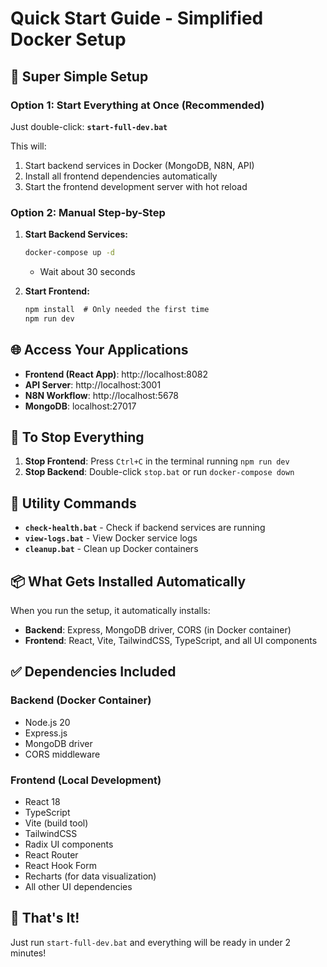 # Quick Start Guide - Simplified Docker Setup

## 🚀 Super Simple Setup

### Option 1: Start Everything at Once (Recommended)

Just double-click: **`start-full-dev.bat`**

This will:

1. Start backend services in Docker (MongoDB, N8N, API)
2. Install all frontend dependencies automatically
3. Start the frontend development server with hot reload

### Option 2: Manual Step-by-Step

1. **Start Backend Services:**

   ```cmd
   docker-compose up -d
   ```

   - Wait about 30 seconds

2. **Start Frontend:**
   ```cmd
   npm install  # Only needed the first time
   npm run dev
   ```

## 🌐 Access Your Applications

- **Frontend (React App)**: http://localhost:8082
- **API Server**: http://localhost:3001
- **N8N Workflow**: http://localhost:5678
- **MongoDB**: localhost:27017

## 🛑 To Stop Everything

1. **Stop Frontend**: Press `Ctrl+C` in the terminal running `npm run dev`
2. **Stop Backend**: Double-click `stop.bat` or run `docker-compose down`

## 🔧 Utility Commands

- **`check-health.bat`** - Check if backend services are running
- **`view-logs.bat`** - View Docker service logs
- **`cleanup.bat`** - Clean up Docker containers

## 📦 What Gets Installed Automatically

When you run the setup, it automatically installs:

- **Backend**: Express, MongoDB driver, CORS (in Docker container)
- **Frontend**: React, Vite, TailwindCSS, TypeScript, and all UI components

## ✅ Dependencies Included

### Backend (Docker Container)

- Node.js 20
- Express.js
- MongoDB driver
- CORS middleware

### Frontend (Local Development)

- React 18
- TypeScript
- Vite (build tool)
- TailwindCSS
- Radix UI components
- React Router
- React Hook Form
- Recharts (for data visualization)
- All other UI dependencies

## 🎯 That's It!

Just run `start-full-dev.bat` and everything will be ready in under 2 minutes!
